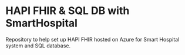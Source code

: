 # HAPI FHIR & SQL DB with SmartHospital
Repository to help set up HAPI FHIR hosted on Azure for Smart Hospital system and SQL database.

